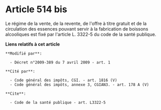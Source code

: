 # Article 514 bis

Le régime de la vente, de la revente, de l'offre à titre gratuit et de la circulation des essences pouvant servir à la
fabrication de boissons alcooliques est fixé par l'article L. 3322-5 du code de la santé publique.

**Liens relatifs à cet article**

	**Modifié par**:

	  - Décret n°2009-389 du 7 avril 2009 - art. 1

	**Cité par**:

	  - Code général des impôts, CGI. - art. 1816 (V)
	  - Code général des impôts, annexe 3, CGIAN3. - art. 178 A (V)

	**Cite**:

	  - Code de la santé publique - art. L3322-5
